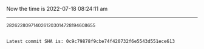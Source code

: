 Now the time is 2022-07-18 08:24:11 am

---

<small>2826228097140261203014728194608655</small>

```txt

Latest commit SHA is: 0c9c79878f9cbe74f420732f6e5543d551ece613
```
